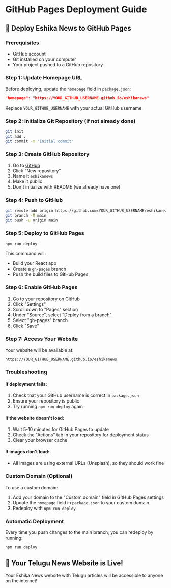 # GitHub Pages Deployment Guide

## 🚀 Deploy Eshika News to GitHub Pages

### Prerequisites
- GitHub account
- Git installed on your computer
- Your project pushed to a GitHub repository

### Step 1: Update Homepage URL
Before deploying, update the `homepage` field in `package.json`:

```json
"homepage": "https://YOUR_GITHUB_USERNAME.github.io/eshikanews"
```

Replace `YOUR_GITHUB_USERNAME` with your actual GitHub username.

### Step 2: Initialize Git Repository (if not already done)
```bash
git init
git add .
git commit -m "Initial commit"
```

### Step 3: Create GitHub Repository
1. Go to [GitHub](https://github.com)
2. Click "New repository"
3. Name it `eshikanews`
4. Make it public
5. Don't initialize with README (we already have one)

### Step 4: Push to GitHub
```bash
git remote add origin https://github.com/YOUR_GITHUB_USERNAME/eshikanews.git
git branch -M main
git push -u origin main
```

### Step 5: Deploy to GitHub Pages
```bash
npm run deploy
```

This command will:
- Build your React app
- Create a `gh-pages` branch
- Push the build files to GitHub Pages

### Step 6: Enable GitHub Pages
1. Go to your repository on GitHub
2. Click "Settings"
3. Scroll down to "Pages" section
4. Under "Source", select "Deploy from a branch"
5. Select "gh-pages" branch
6. Click "Save"

### Step 7: Access Your Website
Your website will be available at:
```
https://YOUR_GITHUB_USERNAME.github.io/eshikanews
```

### Troubleshooting

#### If deployment fails:
1. Check that your GitHub username is correct in `package.json`
2. Ensure your repository is public
3. Try running `npm run deploy` again

#### If the website doesn't load:
1. Wait 5-10 minutes for GitHub Pages to update
2. Check the "Actions" tab in your repository for deployment status
3. Clear your browser cache

#### If images don't load:
- All images are using external URLs (Unsplash), so they should work fine

### Custom Domain (Optional)
To use a custom domain:
1. Add your domain to the "Custom domain" field in GitHub Pages settings
2. Update the `homepage` field in `package.json` to your custom domain
3. Redeploy with `npm run deploy`

### Automatic Deployment
Every time you push changes to the main branch, you can redeploy by running:
```bash
npm run deploy
```

## 🎉 Your Telugu News Website is Live!

Your Eshika News website with Telugu articles will be accessible to anyone on the internet! 